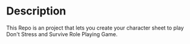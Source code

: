 # Description

This Repo is an project that lets you create your character sheet to play Don't Stress and Survive Role Playing Game.



